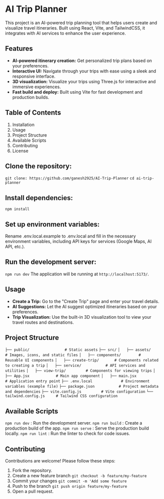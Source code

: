 # AI Trip Planner
This project is an AI-powered trip planning tool that helps users create and visualize travel itineraries. Built using React, Vite, and TailwindCSS, it integrates with AI services to enhance the user experience.

## Features
* <b>AI-powered itinerary creation:</b> Get personalized trip plans based on your preferences.
* <b>Interactive UI:</b> Navigate through your trips with ease using a sleek and responsive interface.
* <b>3D visualization:</b> Visualize your trips using Three.js for interactive and immersive experiences.
* <b>Fast build and deploy:</b> Built using Vite for fast development and production builds.

## Table of Contents

1. Installation
2. Usage
3. Project Structure
4. Available Scripts
5. Contributing
6. License

## Clone the repository:

`git clone: https://github.com/ganesh2925/AI-Trip-Planner`
`cd ai-trip-planner`

## Install dependencies:

`npm install`

## Set up environment variables:
Rename .env.local.example to .env.local and fill in the necessary environment variables, including API keys for services (Google Maps, AI API, etc.).

## Run the development server:

`npm run dev`
The application will be running at `http://localhost:5173/`.

## Usage

* <b>Create a Trip:</b> Go to the "Create Trip" page and enter your travel details.
* <b>AI Suggestions:</b> Let the AI suggest optimized itineraries based on your preferences.
* <b>Trip Visualization:</b> Use the built-in 3D visualization tool to view your travel routes and destinations.

## Project Structure

`├── public/                # Static assets`
`├── src/`
`│   ├── assets/            # Images, icons, and static files`
`│   ├── components/        # Reusable UI components`
`│   ├── create-trip/       # Components related to creating a trip`
`│   ├── service/           # API services and utilities`
`│   ├── view-trip/         # Components for viewing trips`
`│   ├── App.jsx            # Main app component`
`│   ├── main.jsx           # Application entry point`
`├── .env.local             # Environment variables (example file)`
`├── package.json           # Project metadata and dependencies`
`├── vite.config.js         # Vite configuration`
`└── tailwind.config.js     # Tailwind CSS configuration`

## Available Scripts

`npm run dev` : Run the development server.
`npm run build` : Create a production build of the app.
`npm run serve` : Serve the production build locally.
`npm run lint` : Run the linter to check for code issues.

## Contributing

Contributions are welcome! Please follow these steps:
1. Fork the repository.
2. Create a new feature branch `git checkout -b feature/my-feature`
3. Commit your changes `git commit -m 'Add some feature`
4. Push to the branch `git push origin feature/my-feature`
5. Open a pull request.